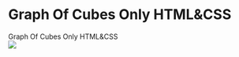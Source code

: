# Graph Of Cubes Only  HTML&amp;CSS 
Graph Of Cubes Only  HTML&amp;CSS 
<br>
<img src="preview.png">
